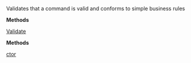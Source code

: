 Validates that a command is valid and conforms to simple business rules

**Methods**

[Validate](Bifrost.Validation.ICommandValidationService.Validate)


**Methods**

[ctor](Bifrost.Validation.CommandValidationService.ctor)
